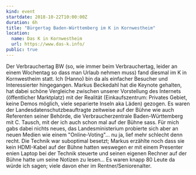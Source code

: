 ```yaml
---
kind: event
startdate: 2018-10-22T10:00:00Z
duration: 6h
title: "Bürgertag Baden-Württemberg im K in Kornwestheim"
location:
  name: Das K in Kornwestheim
  url: https://www.das-k.info/
public: true
---
```

Der Verbrauchertag BW (so, wie immer beim Verbrauchertag, leider an
einem Wochentag so dass man Urlaub nehmen muss) fand diesmal im K in
Kornwestheim statt. Ich (Hanno) bin da als einfacher Besucher und Interessierter hingegangen.
Markus Beckedahl hat die Keynote gehalten, hat dabei schöne Vergleiche
zwischen unserer Vorstellung des Internets (öffentlicher Marktplatz)
mit der Realität (Einkaufszentrum: Privates Gebiet, keine Demos
möglich, viele separierte Inseln aka Läden) gezogen. Es waren der
Landesdatenschutzbeauftragte zeitweise auf der Bühne wie auch Referenten seiner
Behörde, die Verbraucherzentrale Baden-Württemberg mit C. Tausch,
mit der ich auch schon mal auf der Bühne sass.
Für mich gabs dabei nichts neues, das Landesministerium probierte sich
aber an neuen Medien wie einem "Online-Voting"... nu ja, lief mehr
schlecht denn recht. Die Technik war suboptimal besetzt; Markus
erzählte noch dass sie kein HDMI-Kabel auf der Bühne hatten weswegen
er mit einem Presenter enien Laptop bei der Technik steuerte und
seinen eigenen Rechner auf der Bühne hatte um seine Notizen zu lesen...
Es waren knapp 80 Leute da würde ich sagen; viele davon eher im
Rentner/Seniorenalter.

